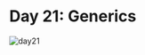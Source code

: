 # Day 21: Generics
![day21](https://github.com/Jaoearn/HackerrankChallenges30DaysOfCode/assets/128070861/b68d709f-3a0a-41fa-a458-b99268226063)
